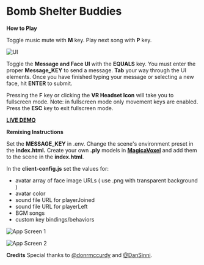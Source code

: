 Bomb Shelter Buddies
====================

**How to Play**

Toggle music mute with **M** key. Play next song with **P** key. 

![UI](https://cdn.glitch.com/3294c4a3-a3d8-412f-a31e-1e03d1cd1cbd%2Fui.png?1532486353198)

Toggle the **Message and Face UI** with the **EQUALS** key. You must enter the proper **Message_KEY** to send a message. **Tab** your way through the UI elements. Once you have finished typing your message or selecting a new face, hit **ENTER** to submit.


Pressing the **F** key or clicking the **VR Headset Icon** will take you to fullscreen mode.  Note: in fullscreen mode only movement keys are enabled.  Press the **ESC** key to exit fullscreen mode. 

<a href="https://bomb-shelter-buddies.glitch.me/" no-opener no-referer>**LIVE DEMO**</a>

**Remixing Instructions**

Set the **MESSAGE_KEY** in .env. Change the scene's environment preset in the **index.html.**  Create your own **.ply** models in <a href="https://ephtracy.github.io/" no-opener no-referer>**MagicaVoxel**</a> and add them to the scene in the **index.html**. 

In the **client-config.js** set the values for:
  - avatar array of face image URLs ( use .png with transparent background )
  - avatar color 
  - sound file URL for playerJoined
  - sound file URL for playerLeft
  - BGM songs
  - custom key bindings/behaviors

![App Screen 1](https://cdn.glitch.com/115d1681-0184-485b-8c2b-537a5756747b%2Fshelter.png?1532637968544)

![App Screen 2](https://cdn.glitch.com/115d1681-0184-485b-8c2b-537a5756747b%2Fbombshelterchat.png?1532638465082)


**Credits**
Special thanks to <a href="https://twitter.com/donrmccurdy" no-opener no-referer>@donrmccurdy</a> and <a href="https://twitter.com/DanSinni" no-opener no-referer>@DanSinni</a>.

